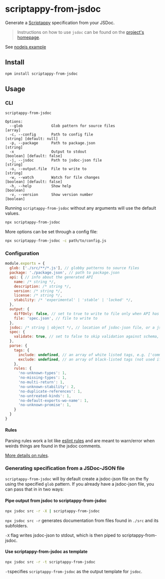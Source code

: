 # scriptappy-from-jsdoc

Generate a [Scriptappy](https://github.com/miralemd/scriptappy) specification from your JSDoc.

> Instructions on how to use `jsdoc` can be found on the [project's homepage](http://usejsdoc.org/).

See [nodejs example](./examples/nodejs)

## Install

```sh
npm install scriptappy-from-jsdoc
```

## Usage

### CLI

```
scriptappy-from-jsdoc

Options:
  --glob             Glob pattern for source files                                                               [array]
  -c, --config       Path to config file                                                        [string] [default: null]
  -p, --package      Path to package.json                                                                       [string]
  -x                 Output to stdout                                                         [boolean] [default: false]
  -j, --jsdoc        Path to jsdoc-json file                                                                    [string]
  -o, --output.file  File to write to                                                                           [string]
  -w, --watch        Watch for file changes                                                   [boolean] [default: false]
  -h, --help         Show help                                                                                 [boolean]
  -v, --version      Show version number                                                                       [boolean]
```

Running `scriptappy-from-jsdoc` without any arguments will use the default values.

```sh
npx scriptappy-from-jsdoc
```

More options can be set through a config file:

```sh
npx scriptappy-from-jsdoc -c path/to/config.js
```

### Configuration

```js
module.exports = {
  glob: ['./src/**/*.js'], // globby patterns to source files
  package: './package.json', // path to package.json
  api: { // info about the generated API
    name: /* string */,
    description: /* string */,
    version: /* string */,
    license: /* string */,
    stability: /* 'experimental' | 'stable' | 'locked' */,
  },
  output: {
    diffOnly: false, // set to true to write to file only when API has changed
    file: 'spec.json', // file to write to
  },
  jsdoc: /* string | object */, // location of jsdoc-json file, or a jsdoc configuration object
  spec: {
    validate: true, // set to false to skip validation against schema, set to 'diff' to validate only when API has changed
  },
  parse: {
    tags: {
      include: undefined, // an array of white listed tags, e.g. ['committer']
      exclude: undefined, // an array of black-listed tags (not used if 'include' is an array), e.g. ['owner']
    },
    rules: {
      'no-unknown-types': 1,
      'no-missing-types': 1,
      'no-multi-return': 1,
      'no-unknown-stability': 2,
      'no-duplicate-references': 1,
      'no-untreated-kinds': 1,
      'no-default-exports-wo-name': 1,
      'no-unknown-promise': 1,
    }
  }
}
```

#### Rules

Parsing rules work a lot like [eslint rules](https://eslint.org/docs/rules/) and are meant to warn/error when weirds things are found in the jsdoc comments.

[More details on rules](./docs/rules.md).

### Generating specification from a JSDoc-JSON file

`scriptappy-from-jsdoc` will by default create a jsdoc-json file on the fly using the specified `glob` pattern. If you already have a jsdoc-json file, you can pass that in in two ways:

#### Pipe output from jsdoc to scriptappy-from-jsdoc

```sh
npx jsdoc src -r -X | scriptappy-from-jsdoc
```

`npx jsdoc src -r` generates documentation from files found in `./src` and its subfolders.

`-X` flag writes jsdoc-json to stdout, which is then piped to scriptappy-from-jsdoc.

#### Use scriptappy-from-jsdoc as template

```sh
npx jsdoc src -r -t scriptappy-from-jsdoc
```

`-t`specifies `scriptappy-from-jsdoc` as the output template for `jsdoc`.
